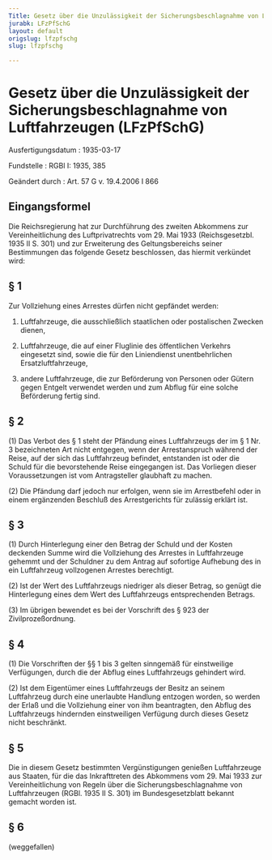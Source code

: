 ```yaml
---
Title: Gesetz über die Unzulässigkeit der Sicherungsbeschlagnahme von Luftfahrzeugen
jurabk: LFzPfSchG
layout: default
origslug: lfzpfschg
slug: lfzpfschg

---
```


# Gesetz über die Unzulässigkeit der Sicherungsbeschlagnahme von Luftfahrzeugen (LFzPfSchG)

Ausfertigungsdatum
:   1935-03-17

Fundstelle
:   RGBl I: 1935, 385

Geändert durch
:   Art. 57 G v. 19.4.2006 I 866


## Eingangsformel

Die Reichsregierung hat zur Durchführung des zweiten Abkommens zur Vereinheitlichung des Luftprivatrechts vom 29. Mai 1933 (Reichsgesetzbl. 1935 II S. 301) und zur Erweiterung des Geltungsbereichs seiner Bestimmungen das folgende Gesetz beschlossen, das hiermit verkündet wird:


## § 1

Zur Vollziehung eines Arrestes dürfen nicht gepfändet werden:

1.  Luftfahrzeuge, die ausschließlich staatlichen oder postalischen Zwecken dienen,


2.  Luftfahrzeuge, die auf einer Fluglinie des öffentlichen Verkehrs eingesetzt sind, sowie die für den Liniendienst unentbehrlichen Ersatzluftfahrzeuge,


3.  andere Luftfahrzeuge, die zur Beförderung von Personen oder Gütern gegen Entgelt verwendet werden und zum Abflug für eine solche Beförderung fertig sind.





## § 2

(1) Das Verbot des § 1 steht der Pfändung eines Luftfahrzeugs der im § 1 Nr. 3 bezeichneten Art nicht entgegen, wenn der Arrestanspruch während der Reise, auf der sich das Luftfahrzeug befindet, entstanden ist oder die Schuld für die bevorstehende Reise eingegangen ist. Das Vorliegen dieser Voraussetzungen ist vom Antragsteller glaubhaft zu machen.

(2) Die Pfändung darf jedoch nur erfolgen, wenn sie im Arrestbefehl oder in einem ergänzenden Beschluß des Arrestgerichts für zulässig erklärt ist.


## § 3

(1) Durch Hinterlegung einer den Betrag der Schuld und der Kosten deckenden Summe wird die Vollziehung des Arrestes in Luftfahrzeuge gehemmt und der Schuldner zu dem Antrag auf sofortige Aufhebung des in ein Luftfahrzeug vollzogenen Arrestes berechtigt.

(2) Ist der Wert des Luftfahrzeugs niedriger als dieser Betrag, so genügt die Hinterlegung eines dem Wert des Luftfahrzeugs entsprechenden Betrags.

(3) Im übrigen bewendet es bei der Vorschrift des § 923 der Zivilprozeßordnung.


## § 4

(1) Die Vorschriften der §§ 1 bis 3 gelten sinngemäß für einstweilige Verfügungen, durch die der Abflug eines Luftfahrzeugs gehindert wird.

(2) Ist dem Eigentümer eines Luftfahrzeugs der Besitz an seinem Luftfahrzeug durch eine unerlaubte Handlung entzogen worden, so werden der Erlaß und die Vollziehung einer von ihm beantragten, den Abflug des Luftfahrzeugs hindernden einstweiligen Verfügung durch dieses Gesetz nicht beschränkt.


## § 5

Die in diesem Gesetz bestimmten Vergünstigungen genießen Luftfahrzeuge aus Staaten, für die das Inkrafttreten des Abkommens vom 29. Mai 1933 zur Vereinheitlichung von Regeln über die Sicherungsbeschlagnahme von Luftfahrzeugen (RGBl. 1935 II S. 301) im Bundesgesetzblatt bekannt gemacht worden ist.


## § 6

(weggefallen)

